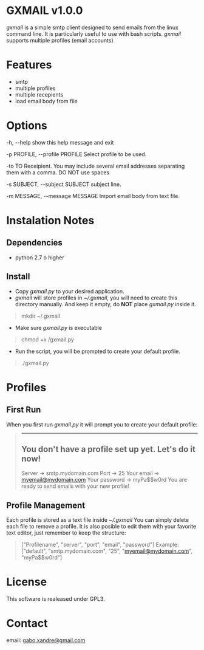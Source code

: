 # GXMAIL v1.0.0  


*gxmail* is a simple smtp client designed to send emails from the linux command line.
It is particularly useful to use with bash scripts. 
*gxmail* supports multiple profiles (email accounts)

# Features
* smtp
* multiple profiles
* multiple recepients
* load email body from file

# Options
  -h, --help            show this help message and exit
  
  -p PROFILE, --profile PROFILE
                        Select profile to be used.
                        
  -to TO                Receipient. You may include several email addresses
                        separating them with a comma. DO NOT use spaces
                        
  -s SUBJECT, --subject SUBJECT
                        subject line.
                        
  -m MESSAGE, --message MESSAGE
                        Import email body from text file.
                        

# Instalation Notes
## Dependencies
* python 2.7 o higher

## Install

* Copy *gxmail.py* to your desired application.
* *gxmail* will store profiles in *~/.gxmail*, you will need to create this directory manually. And keep it empty, do **NOT** place *gxmail.py* inside it.
> mkdir ~/.gxmail
* Make sure *gxmail.py* is executable
> chmod +x <path>/gxmail.py
* Run the script, you will be prompted to create your default profile.
> ./gxmail.py

# Profiles

## First Run
When you first run *gxmail.py* it will prompt you to create your default profile:
> -------------------------------------------------------
> You don't have a profile set up yet. Let's do it now!
> -------------------------------------------------------
> Server -> smtp.mydomain.com
> Port -> 25
> Your email -> myemail@mydomain.com
> Your password -> myPa$$w0rd
> You are ready to send emails with your new profile!

## Profile Management
Each profile is stored as a text file inside *~/.gxmail*
You can simply delete each file to remove a profile.
It is also posible to edit them with your favorite text editor, just remember to keep the structure:
> ["Profilename", "server", "port", "email", "password"]
Example:
> ["default", "smtp.mydomain.com", "25", "myemail@mydomain.com", "myPa$$w0rd"]

# License

This software is realeased under GPL3.

# Contact

email: gabo.xandre@gmail.com
